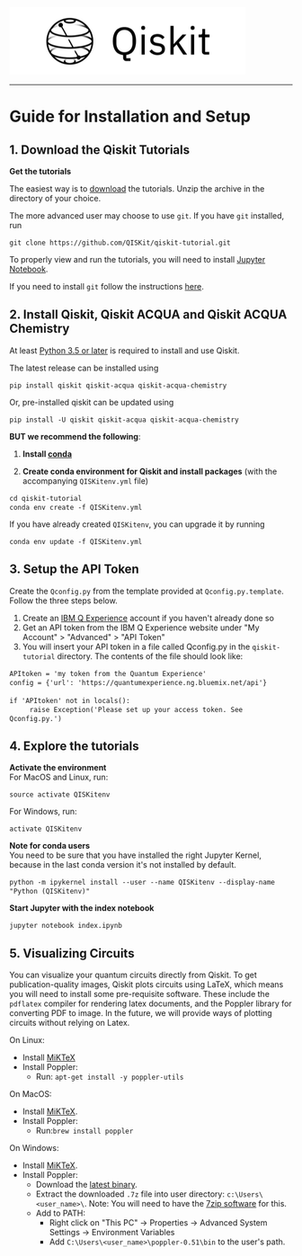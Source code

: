 
<img src="images/qiskit-heading.gif" >

***

# Guide for Installation and Setup

## 1. Download the Qiskit Tutorials

**Get the tutorials**<BR>

The easiest way is to [download](https://github.com/QISKit/qiskit-tutorial/archive/master.zip) the tutorials. Unzip the archive in the directory of your choice.

The more advanced user may choose to use `git`. If you have `git` installed, run

```
git clone https://github.com/QISKit/qiskit-tutorial.git
```

To properly view and run the tutorials, you will need to install [Jupyter Notebook](https://jupyter.readthedocs.io/en/latest/install.html).

If you need to install `git` follow the instructions [here](https://help.github.com/articles/set-up-git/).


## 2. Install Qiskit, Qiskit ACQUA and Qiskit ACQUA Chemistry

At least [Python 3.5 or later](https://www.python.org/downloads/) is required to install and use Qiskit.

The latest release can be installed using

```
pip install qiskit qiskit-acqua qiskit-acqua-chemistry
```

Or, pre-installed qiskit can be updated using

```
pip install -U qiskit qiskit-acqua qiskit-acqua-chemistry
```

**BUT we recommend the following**:


1. **Install [conda](https://conda.io/docs/index.html)**

2. **Create conda environment for Qiskit and install packages** (with the accompanying `QISKitenv.yml` file)

```
cd qiskit-tutorial
conda env create -f QISKitenv.yml
```

If you have already created `QISKitenv`, you can upgrade it by running

```
conda env update -f QISKitenv.yml
```


## 3. Setup the API Token

Create the `Qconfig.py` from the template provided at `Qconfig.py.template`. Follow the three steps below.

1.  Create an [IBM Q Experience](https://quantumexperience.ng.bluemix.net) account
     if you haven't already done so
2.  Get an API token from the IBM Q Experience website under "My
     Account" &gt; "Advanced" &gt; "API Token"
3.  You will insert your API token in a file called Qconfig.py in
     the ```qiskit-tutorial``` directory. The contents of the file should
     look like:

```
APItoken = 'my token from the Quantum Experience'
config = {'url': 'https://quantumexperience.ng.bluemix.net/api'}

if 'APItoken' not in locals():
     raise Exception('Please set up your access token. See Qconfig.py.')
```


## 4. Explore the tutorials

**Activate the environment**<BR>
For MacOS and Linux, run:

```
source activate QISKitenv
```

For Windows, run:

```
activate QISKitenv
```
**Note for conda users**<BR>
You need to be sure that you have installed the right Jupyter Kernel, because in the last conda version it's not installed by default.

```
python -m ipykernel install --user --name QISKitenv --display-name "Python (QISKitenv)"
```

**Start Jupyter with the index notebook**<BR>

```
jupyter notebook index.ipynb
```

## 5. Visualizing Circuits
You can visualize your quantum circuits directly from Qiskit. To get publication-quality images, Qiskit plots circuits using LaTeX, which means you will need to install some pre-requisite software. These include the `pdflatex` compiler for rendering latex documents, and the Poppler library for converting PDF to image. In the future, we will provide ways of plotting circuits without relying on Latex.

On Linux:

- Install [MiKTeX](https://miktex.org/download#unx)
- Install Poppler:
	- Run: ```apt-get install -y poppler-utils```

On MacOS:

- Install [MiKTeX](https://miktex.org/download).
- Install Poppler:
	- Run:```brew install poppler```

On Windows:

- Install [MiKTeX](https://miktex.org/download).
- Install Poppler:
	- Download the [latest binary](http://blog.alivate.com.au/wp-content/uploads/2017/01/poppler-0.51_x86.7z).
	- Extract the downloaded `.7z` file into user directory:
`c:\Users\<user_name>\`.
Note: You will need to have the [7zip software](https://www.7-zip.org/download.html) for this.
	- Add to PATH:
		- Right click on "This PC" -> Properties -> Advanced System Settings -> Environment Variables
		- Add `C:\Users\<user_name>\poppler-0.51\bin` to the user's path.
